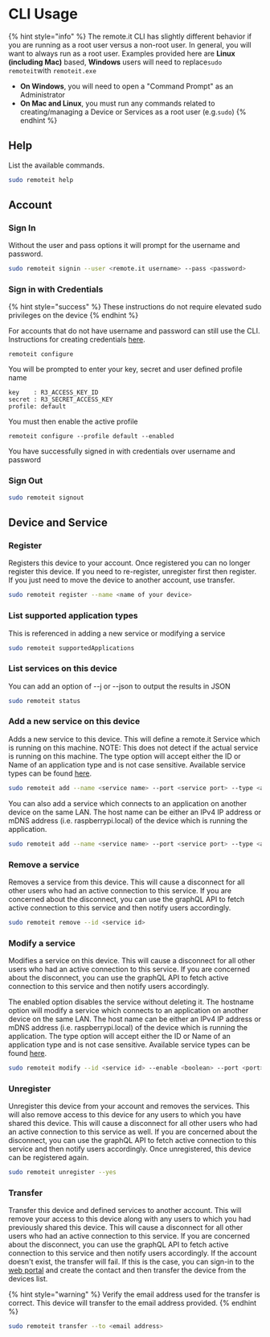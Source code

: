# CLI Usage

{% hint style="info" %}
The remote.it CLI has slightly different behavior if you are running as a root user versus a non-root user. In general, you will want to always run as a root user. Examples provided here are **Linux (including Mac)** based, **Windows** users will need to replace`sudo remoteit`with `remoteit.exe`

* **On Windows**, you will need to open a "Command Prompt" as an Administrator
* **On Mac and Linux**, you must run any commands related to creating/managing a Device or Services as a root user (e.g.`sudo`)
{% endhint %}

## Help

&#x20;List the available commands.

```bash
sudo remoteit help
```

## Account

### Sign In

Without the user and pass options it will prompt for the username and password.

```bash
sudo remoteit signin --user <remote.it username> --pass <password>
```

### Sign in with Credentials

{% hint style="success" %}
These instructions do not require elevated sudo privileges on the device
{% endhint %}

For accounts that do not have username and password can still use the CLI. Instructions for creating credentials [here](api/authentication.md#key-management).

```
remoteit configure
```

You will be prompted to enter your key, secret and user defined profile name

```
key    : R3_ACCESS_KEY_ID
secret : R3_SECRET_ACCESS_KEY
profile: default
```

You must then enable the active profile

```
remoteit configure --profile default --enabled
```

You have successfully signed in with credentials over username and password

### Sign Out

```bash
sudo remoteit signout
```

## Device and Service

### Register

Registers this device to your account. Once registered you can no longer register this device. If you need to re-register, unregister first then register. If you just need to move the device to another account, use transfer.

```bash
sudo remoteit register --name <name of your device>
```

### List supported application types

This is referenced in adding a new service or modifying a service

```bash
sudo remoteit supportedApplications
```

### List services on this device

You can add an option of --j or --json to output the results in JSON

```bash
sudo remoteit status
```

### Add a new service on this device

Adds a new service to this device. This will define a remote.it Service which is running on this machine. NOTE: This does not detect if the actual service is running on this machine. The type option will accept either the ID or Name of an application type and is not case sensitive. Available service types can be found [here](broken-reference).&#x20;

```bash
sudo remoteit add --name <service name> --port <service port> --type <application type> 
```

You can also add a service which connects to an application on another device on the same LAN. The host name can be either an IPv4 IP address or mDNS address (i.e. raspberrypi.local) of the device which is running the application.

```bash
sudo remoteit add --name <service name> --port <service port> --type <application type> --hostname <hostname>
```

### Remove a service

Removes a service from this device. This will cause a disconnect for all other users who had an active connection to this service. If you are concerned about the disconnect, you can use the graphQL API to fetch active connection to this service and then notify users accordingly.

```bash
sudo remoteit remove --id <service id>
```

### Modify a service

Modifies a service on this device. This will cause a disconnect for all other users who had an active connection to this service. If you are concerned about the disconnect, you can use the graphQL API to fetch active connection to this service and then notify users accordingly.&#x20;

The enabled option disables the service without deleting it. The hostname option will modify a service which connects to an application on another device on the same LAN. The host name can be either an IPv4 IP address or mDNS address (i.e. raspberrypi.local) of the device which is running the application. The type option will accept either the ID or Name of an application type and is not case sensitive. Available service types can be found [here](broken-reference).

```bash
sudo remoteit modify --id <service id> --enable <boolean> --port <port> --hostname <hostname> --type <application type> 
```

### Unregister

Unregister this device from your account and removes the services. This will also remove access to this device for any users to which you have shared this device. This will cause a disconnect for all other users who had an active connection to this service as well. If you are concerned about the disconnect, you can use the graphQL API to fetch active connection to this service and then notify users accordingly. Once unregistered, this device can be registered again.&#x20;

```bash
sudo remoteit unregister --yes
```

### Transfer

Transfer this device and defined services to another account. This will remove your access to this device along with any users to which you had previously shared this device. This will cause a disconnect for all other users who had an active connection to this service. If you are concerned about the disconnect, you can use the graphQL API to fetch active connection to this service and then notify users accordingly. If the account doesn't exist, the transfer will fail. If this is the case, you can sign-in to the [web portal](https://link.remote.it/portal/contacts) and create the contact and then transfer the device from the devices list.

{% hint style="warning" %}
Verify the email address used for the transfer is correct. This device will transfer to the email address provided.
{% endhint %}

```bash
sudo remoteit transfer --to <email address>
```

